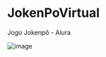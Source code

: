 # JokenPoVirtual
Jogo Jokenpô - Alura

![image](https://user-images.githubusercontent.com/74818185/228917589-7276a3c2-7d22-472a-8e52-cdd5f47f1ba5.png)
